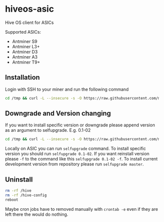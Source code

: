 # hiveos-asic
Hive OS client for ASICs

Supported ASICs:
* Antminer S9
* Antminer L3+
* Antminer D3
* Antminer A3
* Antminer T9+




## Installation
Login with SSH to your miner and run the following command
``` sh
cd /tmp && curl -L --insecure -s -O https://raw.githubusercontent.com/minershive/hiveos-asic/master/hive/bin/selfupgrade && sh selfupgrade
```

## Downgrade and Version changing

If you want to install specific version or downgrade please append version as an argument to selfupgrade. E.g. 0.1-02
``` sh
cd /tmp && curl -L --insecure -s -O https://raw.githubusercontent.com/minershive/hiveos-asic/master/hive/bin/selfupgrade && sh selfupgrade 0.1-02
```

Locally on ASIC you can run ```selfupgrade``` command. 
To install specific version you should run ```selfupgrade 0.1-02```.
If you want reinstall version please ```-f``` to the command like this ```selfupgrade 0.1-02 -f```.
To install current development version from repository please run ```selfupgrade master```.

## Uninstall
``` sh
rm -rf /hive
rm -rf /hive-config
reboot
```
Maybe cron jobs have to removed manually with `crontab -e` even if they are left there the would do nothing.
